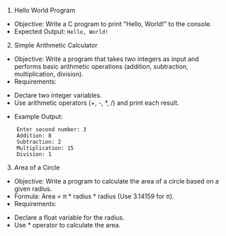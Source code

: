 1. Hello World Program
- Objective: Write a C program to print "Hello, World!" to the console.
- Expected Output: 
```Hello, World!```
2. Simple Arithmetic Calculator
- Objective: Write a program that takes two integers as input and performs basic arithmetic operations (addition, subtraction, multiplication, division).
- Requirements:
+  Declare two integer variables.
+  Use arithmetic operators (+, -, *, /) and print each result.
- Example Output:
``` Enter first number: 5 
    Enter second number: 3 
    Addition: 8 
    Subtraction: 2 
    Multiplication: 15 
    Division: 1
```

3. Area of a Circle
- Objective: Write a program to calculate the area of a circle based on a given radius.
- Formula: Area = π * radius * radius (Use 3.14159 for π).
- Requirements:
+ Declare a float variable for the radius.
+ Use * operator to calculate the area.
